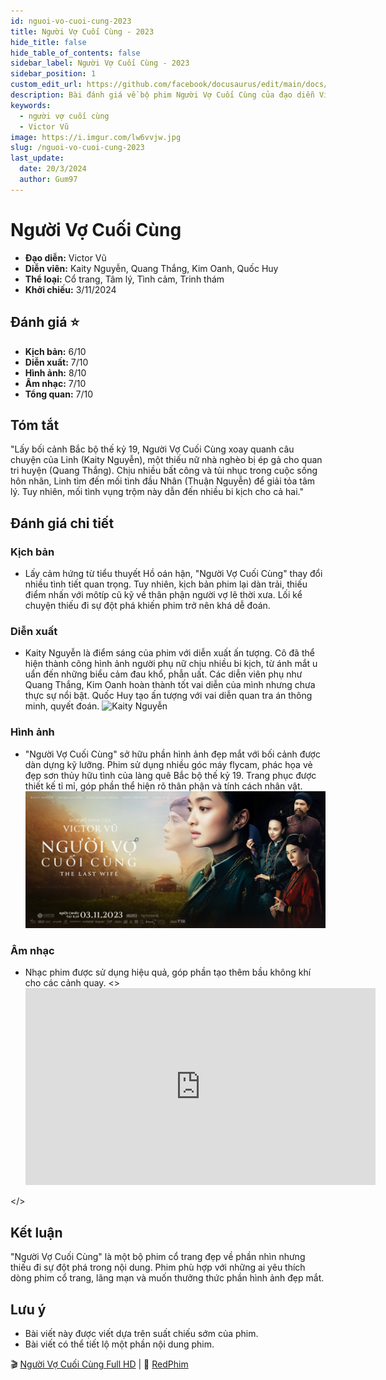 ```yaml
---
id: nguoi-vo-cuoi-cung-2023
title: Người Vợ Cuối Cùng - 2023
hide_title: false
hide_table_of_contents: false
sidebar_label: Người Vợ Cuối Cùng - 2023
sidebar_position: 1
custom_edit_url: https://github.com/facebook/docusaurus/edit/main/docs/api-doc-markdown.md
description: Bài đánh giá về bộ phim Người Vợ Cuối Cùng của đạo diễn Victor Vũ.
keywords:
  - người vợ cuối cùng
  - Victor Vũ
image: https://i.imgur.com/lw6vvjw.jpg
slug: /nguoi-vo-cuoi-cung-2023
last_update:
  date: 20/3/2024
  author: Gum97
---
```

# Người Vợ Cuối Cùng

- **Đạo diễn:** Victor Vũ
- **Diễn viên:** Kaity Nguyễn, Quang Thắng, Kim Oanh, Quốc Huy
- **Thể loại:** Cổ trang, Tâm lý, Tình cảm, Trinh thám
- **Khởi chiếu:** 3/11/2024

## Đánh giá :star:

- **Kịch bản:** 6/10
- **Diễn xuất:** 7/10
- **Hình ảnh:** 8/10
- **Âm nhạc:** 7/10
- **Tổng quan:** 7/10

## Tóm tắt

"Lấy bối cảnh Bắc bộ thế kỷ 19, Người Vợ Cuối Cùng xoay quanh câu chuyện của Linh (Kaity Nguyễn), một thiếu nữ nhà nghèo bị ép gả cho quan tri huyện (Quang Thắng). Chịu nhiều bất công và tủi nhục trong cuộc sống hôn nhân, Linh tìm đến mối tình đầu Nhân (Thuận Nguyễn) để giải tỏa tâm lý. Tuy nhiên, mối tình vụng trộm này dẫn đến nhiều bi kịch cho cả hai."

## Đánh giá chi tiết

### Kịch bản

- Lấy cảm hứng từ tiểu thuyết Hồ oán hận, "Người Vợ Cuối Cùng" thay đổi nhiều tình tiết quan trọng. Tuy nhiên, kịch bản phim lại dàn trải, thiếu điểm nhấn với môtíp cũ kỹ về thân phận người vợ lẽ thời xưa. Lối kể chuyện thiếu đi sự đột phá khiến phim trở nên khá dễ đoán.

### Diễn xuất

- Kaity Nguyễn là điểm sáng của phim với diễn xuất ấn tượng. Cô đã thể hiện thành công hình ảnh người phụ nữ chịu nhiều bi kịch, từ ánh mắt u uẩn đến những biểu cảm đau khổ, phẫn uất. Các diễn viên phụ như Quang Thắng, Kim Oanh hoàn thành tốt vai diễn của mình nhưng chưa thực sự nổi bật. Quốc Huy tạo ấn tượng với vai diễn quan tra án thông minh, quyết đoán.
![Kaity Nguyễn](./img/nguoivocuoicung_01.png)

### Hình ảnh

- "Người Vợ Cuối Cùng" sở hữu phần hình ảnh đẹp mắt với bối cảnh được dàn dựng kỹ lưỡng. Phim sử dụng nhiều góc máy flycam, phác họa vẻ đẹp sơn thủy hữu tình của làng quê Bắc bộ thế kỷ 19. Trang phục được thiết kế tỉ mỉ, góp phần thể hiện rõ thân phận và tính cách nhân vật.
![Người vợ cuối cùng](./img/nguoivocuoicung_02.jpg)

### Âm nhạc

- Nhạc phim được sử dụng hiệu quả, góp phần tạo thêm bầu không khí cho các cảnh quay.
<>
  <iframe
    width="560"
    height="315"
    src="https://www.youtube.com/embed/5ys3jP-tV44?si=PfyV_rhTy_e1PQjM"
    frameBorder="0"
    allow="accelerometer; autoplay; clipboard-write; encrypted-media; gyroscope; picture-in-picture; web-share"
    allowFullScreen
    title="GÓC TỐI | MV OST NGƯỜI VỢ CUỐI CÙNG | THÙY CHI"
  ></iframe>
</>

## Kết luận

"Người Vợ Cuối Cùng" là một bộ phim cổ trang đẹp về phần nhìn nhưng thiếu đi sự đột phá trong nội dung. Phim phù hợp với những ai yêu thích dòng phim cổ trang, lãng mạn và muốn thưởng thức phần hình ảnh đẹp mắt.

## Lưu ý

- Bài viết này được viết dựa trên suất chiếu sớm của phim.
- Bài viết có thể tiết lộ một phần nội dung phim.

🎬 [Người Vợ Cuối Cùng Full HD](https://redphim.com/chi-tiet-phim/nguoi-vo-cuoi-cung) | 🔴 [RedPhim](https://redphim.com)